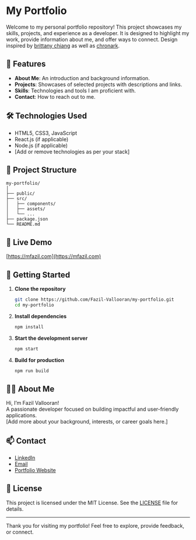 # My Portfolio



Welcome to my personal portfolio repository! This project showcases my skills, projects, and experience as a developer. It is designed to highlight my work, provide information about me, and offer ways to connect.
Design inspired by [brittany chiang](https://v4.brittanychiang.com) as well as [chronark](https://chronark.com/).

## 🚀 Features

- **About Me**: An introduction and background information.
- **Projects**: Showcases of selected projects with descriptions and links.
- **Skills**: Technologies and tools I am proficient with.
- **Contact**: How to reach out to me.

## 🛠️ Technologies Used

- HTML5, CSS3, JavaScript
- React.js (if applicable)
- Node.js (if applicable)
- [Add or remove technologies as per your stack]

## 📁 Project Structure

```
my-portfolio/
│
├── public/
├── src/
│   ├── components/
│   ├── assets/
│   └── ...
├── package.json
└── README.md
```

## 🔗 Live Demo

[https://mfazil.com](https://mfazil.com)

## 📝 Getting Started

1. **Clone the repository**
   ```bash
   git clone https://github.com/Fazil-Vallooran/my-portfolio.git
   cd my-portfolio
   ```

2. **Install dependencies**
   ```bash
   npm install
   ```

3. **Start the development server**
   ```bash
   npm start
   ```

4. **Build for production**
   ```bash
   npm run build
   ```

## 🙋‍♂️ About Me

Hi, I’m Fazil Vallooran!  
A passionate developer focused on building impactful and user-friendly applications.  
[Add more about your background, interests, or career goals here.]

## 📫 Contact

- [LinkedIn](#)
- [Email](mailto:fazilvallooran@gmail.com)
- [Portfolio Website](https://mfazil.com)

## 📄 License

This project is licensed under the MIT License. See the [LICENSE](LICENSE) file for details.

---

Thank you for visiting my portfolio! Feel free to explore, provide feedback, or connect.